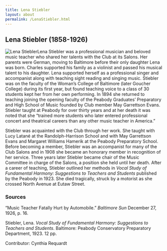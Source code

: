 ```yaml
---
title: Lena Stiebler
layout: about
permalink: /LenaStiebler.html
---
```

## Lena Stiebler (1858-1926)
<div style="float: left"><img src="https://elizajames.github.io/WLCB_draft/assets/img/LenaStiebler.jpg" alt="Lena Stiebler"></div>

Lena Stiebler was a professional musician and beloved music teacher who shared her talents with the Club at its Salons. Her parents were German, moving to Baltimore before their only daughter Lena was born. Charles supported his family as a violinist and passed his musical talent to his daughter. Lena supported herself as a professional singer and accompanist along with teaching sight reading and singing music. Stiebler was on the faculty of the Woman’s College of Baltimore (later Goucher College) during its first year, but found teaching voice to a class of 30 students kept her from her own performing. In 1894 she returned to teaching joining the opening faculty of the Peabody Graduates’ Preparatory and High School of Music founded by Club member May Garrettson Evans. Stiebler taught at Peabody for over thirty years and at her death it was noted that she “trained more students who later entered professional concert and theatrical careers than any other music teacher in America.” 

Stiebler was acquainted with the Club through her work. She taught with Lucy Latané at the Randolph-Harrison School and with May Garrettson Evans and Margaret Williams Hamerik at the Peabody Preparatory School. Before becoming a member, Stiebler was an accompanist for many of the Club Salons and in 1908 she became an honorary member in recognition of her service. Three years later Stiebler became chair of the Music Committee in charge of the Salons, a position she held until her death. After a career of teaching, Stiebler outlined her methods in *Vocal Study of Fundamental Harmony: Suggestions to Teachers and Students* published by the Peabody in 1923. She died tragically, struck by a motorist as she crossed North Avenue at Eutaw Street.

### Sources 

“Music Teacher Fatally Hurt by Automobile.” *Baltimore Sun* December 27, 1926, p. 16.

Stiebler, Lena. *Vocal Study of Fundamental Harmony: Suggestions to Teachers and Students*. Baltimore: Peabody Conservatory Preparatory Department, 1923. 12 pp.

Contributor: Cynthia Requardt